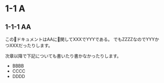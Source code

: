 # 1-1 A

## 1-1-1 AA

このドキュメントはAAに関してXXXでYYYである。
でもZZZZなのでYYYかつXXXだったりします。

次章以降で下記についても書いたり書かなかったりします。

- BBBB
- CCCC
- DDDD
